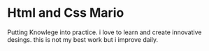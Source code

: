 # Html and Css Mario
 Putting Knowlege into practice. i love to learn and create innovative desings. 
this is not my best work but i improve daily. 

